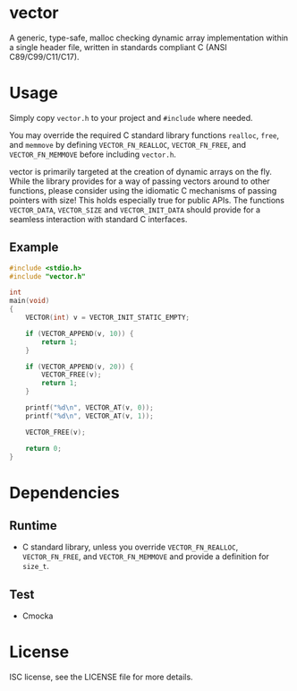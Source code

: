 vector
======

A generic, type-safe, malloc checking dynamic array implementation within a
single header file, written in standards compliant C (ANSI C89/C99/C11/C17).

Usage
=====

Simply copy `vector.h` to your project and `#include` where needed.

You may override the required C standard library functions `realloc`, `free`,
and `memmove` by defining `VECTOR_FN_REALLOC`, `VECTOR_FN_FREE`, and
`VECTOR_FN_MEMMOVE` before including `vector.h`.

vector is primarily targeted at the creation of dynamic arrays on the fly. While
the library provides for a way of passing vectors around to other functions,
please consider using the idiomatic C mechanisms of passing pointers with size!
This holds especially true for public APIs. The functions `VECTOR_DATA`,
`VECTOR_SIZE` and `VECTOR_INIT_DATA` should provide for a seamless interaction
with standard C interfaces.

Example
-------

```c
#include <stdio.h>
#include "vector.h"

int
main(void)
{
	VECTOR(int) v = VECTOR_INIT_STATIC_EMPTY;

	if (VECTOR_APPEND(v, 10)) {
		return 1;
	}

	if (VECTOR_APPEND(v, 20)) {
		VECTOR_FREE(v);
		return 1;
	}

	printf("%d\n", VECTOR_AT(v, 0));
	printf("%d\n", VECTOR_AT(v, 1));

	VECTOR_FREE(v);

	return 0;
}
```

Dependencies
============

Runtime
-------

* C standard library, unless you override `VECTOR_FN_REALLOC`,
  `VECTOR_FN_FREE`, and `VECTOR_FN_MEMMOVE` and provide a definition for
  `size_t`.

Test
----

* Cmocka


License
=======

ISC license, see the LICENSE file for more details.
